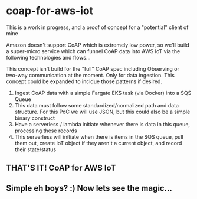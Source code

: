 # coap-for-aws-iot

This is a work in progress, and a proof of concept for a "potential" client of mine

Amazon doesn't support CoAP which is extremely low power, so we'll build a super-micro service which can funnel CoAP data into AWS IoT via the following technologies and flows...

This concept isn't build for the "full" CoAP spec including Observing or two-way communication at the moment.  Only for data ingestion.  This concept could be expanded to incldue those patterns if desired.

1. Ingest CoAP data with a simple Fargate EKS task (via Docker) into a SQS Queue
  1. This data must follow some standardized/normalized path and data structure.  For this PoC we will use JSON, but this could also be a simple binary construct
1. Have a serverless / lambda initiate whenever there is data in this queue, processing these records
  1. This serverless will initiate when there is items in the SQS queue, pull them out, create IoT object if they aren't a current object, and record their state/status

## THAT'S IT!  CoAP for AWS IoT

## Simple eh boys?  :)  Now lets see the magic...
